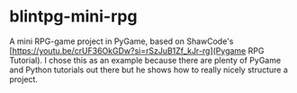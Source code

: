 # blintpg-mini-rpg

A mini RPG-game project in PyGame, based on ShawCode's [https://youtu.be/crUF36OkGDw?si=rSzJuB1Zf_kJr-rg](Pygame RPG Tutorial).
I chose this as an example because there are plenty of PyGame and Python tutorials out there but he shows how to really nicely structure a project.
